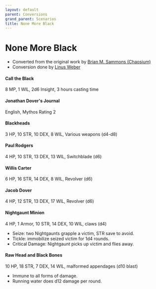 ```yaml
---
layout: default
parent: Conversions
grand_parent: Scenarios
title: None More Black
---
```


# None More Black
- Converted from the original work by [Brian M. Sammons (Chaosium)](https://www.chaosium.com/doors-to-darkness-hardcover/)
- Conversion done by [Linus Weber](https://linuz.itch.io)

#### Call the Black
8 MP, 1 WIL, 2d6 Insight, 3 hours casting time

#### Jonathan Dover's Journal
English, Mythos Rating 2

#### Blackheads
3 HP, 10 STR, 10 DEX, 8 WIL, Various weapons (d4-d8)

#### Paul Rodgers
4 HP, 10 STR, 13 DEX, 13 WIL, Switchblade (d6)

#### Willis Carter
6 HP, 16 STR, 14 DEX, 8 WIL, Revolver (d6)

#### Jacob Dover
4 HP, 12 STR, 13 DEX, 17 WIL, Revolver (d6)

#### Nightgaunt Minion
4 HP, 1 Armor, 10 STR, 14 DEX, 10 WIL, claws (d4)
- Seize: two Nightgaunts grapple a victim, STR save to avoid.
- Tickle: immobilize seized victim for 1d4 rounds.
- Critical Damage: Nightgaunt picks up victim and flies away.

#### Raw Head and Black Bones
10 HP, 18 STR, 7 DEX, 14 WIL, malformed appendages (d10 blast)
- Immune to all forms of damage.
- Running water does d12 damage per round.